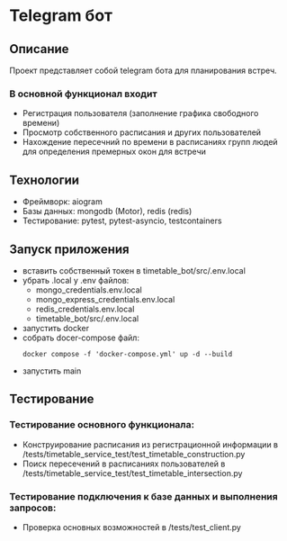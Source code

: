# Telegram бот

## Описание

Проект представляет собой telegram бота для планирования встреч.

### В основной функционал входит

- Регистрация пользователя (заполнение графика свободного времени)
- Просмотр собственного расписания и других пользователей
- Нахождение пересечний по времени в расписаниях групп людей для определения премерных окон для встречи

## Технологии

- Фреймворк: aiogram
- Базы данных: mongodb (Motor), redis (redis)
- Тестирование: pytest, pytest-asyncio, testcontainers

## Запуск приложения

- вставить собственный токен в timetable_bot/src/.env.local
- убрать .local у .env файлов:
    - mongo_credentials.env.local
    - mongo_express_credentials.env.local
    - redis_credentials.env.local
    - timetable_bot/src/.env.local
- запустить docker
- собрать docer-compose файл:
    ```
    docker compose -f 'docker-compose.yml' up -d --build 
    ```
- запустить main

## Тестирование

### Тестирование основного функционала:
- Конструирование расписания из регистрационной информации в /tests/timetable_service_test/test_timetable_construction.py
- Поиск пересечений в расписаниях пользователей в /tests/timetable_service_test/test_timetable_intersection.py

### Тестирование подключения к базе данных и выполнения запросов:
- Проверка основных возможностей в /tests/test_client.py
